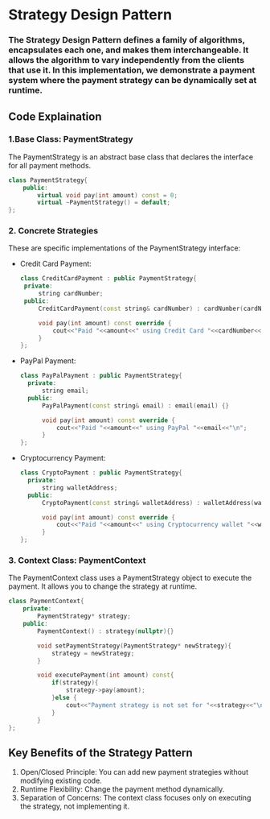 # Strategy Design Pattern

### The Strategy Design Pattern defines a family of algorithms, encapsulates each one, and makes them interchangeable. It allows the algorithm to vary independently from the clients that use it. In this implementation, we demonstrate a payment system where the payment strategy can be dynamically set at runtime.

## Code Explaination

### 1.Base Class: PaymentStrategy

The PaymentStrategy is an abstract base class that declares the interface for all payment methods.

```cpp
class PaymentStrategy{
    public:
        virtual void pay(int amount) const = 0;
        virtual ~PaymentStrategy() = default;
};
```

### 2. Concrete Strategies

These are specific implementations of the PaymentStrategy interface:

+ Credit Card Payment:

   ```cpp
  class CreditCardPayment : public PaymentStrategy{
    private:
        string cardNumber;
    public:
        CreditCardPayment(const string& cardNumber) : cardNumber(cardNumber) {}

        void pay(int amount) const override {
            cout<<"Paid "<<amount<<" using Credit Card "<<cardNumber<<"\n";
        }
  };

  ```

+ PayPal Payment:

  ```cpp
  class PayPalPayment : public PaymentStrategy{
    private:
        string email;
    public:
        PayPalPayment(const string& email) : email(email) {}

        void pay(int amount) const override {
            cout<<"Paid "<<amount<<" using PayPal "<<email<<"\n";
        }
  };
  ```

+ Cryptocurrency Payment:

  ```cpp
  class CryptoPayment : public PaymentStrategy{
    private:
        string walletAddress;
    public:
        CryptoPayment(const string& walletAddress) : walletAddress(walletAddress) {}

        void pay(int amount) const override {
            cout<<"Paid "<<amount<<" using Cryptocurrency wallet "<<walletAddress<<"\n";
        }
  };

  ```

### 3. Context Class: **PaymentContext**

The PaymentContext class uses a PaymentStrategy object to execute the payment. It allows you to change the strategy at runtime.

```cpp
class PaymentContext{
    private:
        PaymentStrategy* strategy;
    public:
        PaymentContext() : strategy(nullptr){}

        void setPaymentStrategy(PaymentStrategy* newStrategy){
            strategy = newStrategy;
        }

        void executePayment(int amount) const{
            if(strategy){
                strategy->pay(amount);
            }else {
                cout<<"Payment strategy is not set for "<<strategy<<"\n";
            }
        }
};
```

## Key Benefits of the Strategy Pattern

1. Open/Closed Principle: You can add new payment strategies without modifying existing code.
2. Runtime Flexibility: Change the payment method dynamically.
3. Separation of Concerns: The context class focuses only on executing the strategy, not implementing it.
